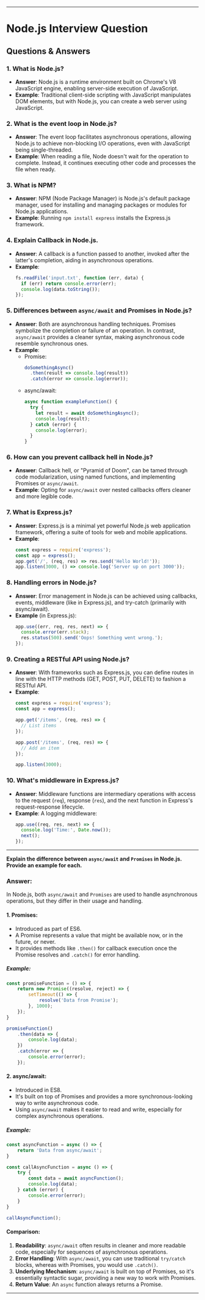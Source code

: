 
---

# Node.js Interview Question

## Questions & Answers

### 1. **What is Node.js?**
   - **Answer**: Node.js is a runtime environment built on Chrome's V8 JavaScript engine, enabling server-side execution of JavaScript.
   - **Example**: Traditional client-side scripting with JavaScript manipulates DOM elements, but with Node.js, you can create a web server using JavaScript.

### 2. **What is the event loop in Node.js?**
   - **Answer**: The event loop facilitates asynchronous operations, allowing Node.js to achieve non-blocking I/O operations, even with JavaScript being single-threaded.
   - **Example**: When reading a file, Node doesn't wait for the operation to complete. Instead, it continues executing other code and processes the file when ready.

### 3. **What is NPM?**
   - **Answer**: NPM (Node Package Manager) is Node.js's default package manager, used for installing and managing packages or modules for Node.js applications.
   - **Example**: Running `npm install express` installs the Express.js framework.

### 4. **Explain Callback in Node.js.**
   - **Answer**: A callback is a function passed to another, invoked after the latter's completion, aiding in asynchronous operations.
   - **Example**:
     ```javascript
     fs.readFile('input.txt', function (err, data) {
       if (err) return console.error(err);
       console.log(data.toString());
     });
     ```

### 5. **Differences between `async/await` and Promises in Node.js?**
   - **Answer**: Both are asynchronous handling techniques. Promises symbolize the completion or failure of an operation. In contrast, `async/await` provides a cleaner syntax, making asynchronous code resemble synchronous ones.
   - **Example**:
     - Promise:
       ```javascript
       doSomethingAsync()
         .then(result => console.log(result))
         .catch(error => console.log(error));
       ```
     - async/await:
       ```javascript
       async function exampleFunction() {
         try {
           let result = await doSomethingAsync();
           console.log(result);
         } catch (error) {
           console.log(error);
         }
       }
       ```

### 6. **How can you prevent callback hell in Node.js?**
   - **Answer**: Callback hell, or "Pyramid of Doom", can be tamed through code modularization, using named functions, and implementing Promises or `async/await`.
   - **Example**: Opting for `async/await` over nested callbacks offers cleaner and more legible code.

### 7. **What is Express.js?**
   - **Answer**: Express.js is a minimal yet powerful Node.js web application framework, offering a suite of tools for web and mobile applications.
   - **Example**:
     ```javascript
     const express = require('express');
     const app = express();
     app.get('/', (req, res) => res.send('Hello World!'));
     app.listen(3000, () => console.log('Server up on port 3000'));
     ```

### 8. **Handling errors in Node.js?**
   - **Answer**: Error management in Node.js can be achieved using callbacks, events, middleware (like in Express.js), and try-catch (primarily with async/await).
   - **Example** (in Express.js):
     ```javascript
     app.use((err, req, res, next) => {
       console.error(err.stack);
       res.status(500).send('Oops! Something went wrong.');
     });
     ```

### 9. **Creating a RESTful API using Node.js?**
   - **Answer**: With frameworks such as Express.js, you can define routes in line with the HTTP methods (GET, POST, PUT, DELETE) to fashion a RESTful API.
   - **Example**:
     ```javascript
     const express = require('express');
     const app = express();

     app.get('/items', (req, res) => {
       // List items
     });

     app.post('/items', (req, res) => {
       // Add an item
     });

     app.listen(3000);
     ```

### 10. **What's middleware in Express.js?**
   - **Answer**: Middleware functions are intermediary operations with access to the request (`req`), response (`res`), and the next function in Express's request-response lifecycle.
   - **Example**: A logging middleware:
     ```javascript
     app.use((req, res, next) => {
       console.log('Time:', Date.now());
       next();
     });
     ```

---


**Explain the difference between `async/await` and `Promises` in Node.js. Provide an example for each.**

### Answer:

In Node.js, both `async/await` and `Promises` are used to handle asynchronous operations, but they differ in their usage and handling.

#### 1. Promises:

- Introduced as part of ES6.
- A Promise represents a value that might be available now, or in the future, or never.
- It provides methods like `.then()` for callback execution once the Promise resolves and `.catch()` for error handling.

##### Example:

```javascript
const promiseFunction = () => {
    return new Promise((resolve, reject) => {
        setTimeout(() => {
            resolve('Data from Promise');
        }, 1000);
    });
}

promiseFunction()
    .then(data => {
        console.log(data);
    })
    .catch(error => {
        console.error(error);
    });
```

#### 2. async/await:

- Introduced in ES8.
- It's built on top of Promises and provides a more synchronous-looking way to write asynchronous code.
- Using `async/await` makes it easier to read and write, especially for complex asynchronous operations.

##### Example:

```javascript
const asyncFunction = async () => {
    return 'Data from async/await';
}

const callAsyncFunction = async () => {
    try {
        const data = await asyncFunction();
        console.log(data);
    } catch (error) {
        console.error(error);
    }
}

callAsyncFunction();
```

#### Comparison:

1. **Readability**: `async/await` often results in cleaner and more readable code, especially for sequences of asynchronous operations.
2. **Error Handling**: With `async/await`, you can use traditional `try/catch` blocks, whereas with Promises, you would use `.catch()`.
3. **Underlying Mechanism**: `async/await` is built on top of Promises, so it's essentially syntactic sugar, providing a new way to work with Promises.
4. **Return Value**: An `async` function always returns a Promise.

---

